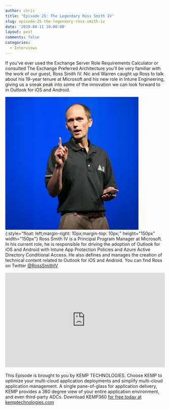 ```yaml
---
author: chris
title: "Episode 25: The Legendary Ross Smith IV"
slug: episode-25-the-legendary-ross-smith-iv
date: '2019-04-11 10:00:00'
layout: post
comments: false
categories:
  - Interviews
---
```


If you’ve ever used the Exchange Server Role Requirements Calculator or consulted The Exchange Preferred Architecture you’ll be very familiar with the work of our guest, Ross Smith IV. Nic and Warren caught up Ross to talk about his 19-year tenure at Microsoft and his new role in Intune Engineering, giving us a sneak peak into some of the innovation we can look forward to in Outlook for iOS and Android.

![Ross](/images/uploads/2019/04/ross.jpg){:style="float: left;margin-right: 10px;margin-top: 10px;" height="150px" width="150px"} Ross Smith IV is a Principal Program Manager at Microsoft. In his current role, he is responsible for driving the adoption of Outlook for iOS and Android with Intune App Protection Policies and Azure Active Directory Conditional Access. He also defines and manages the creation of technical content related to Outlook for iOS and Android. You can find Ross on Twitter [@RossSmithIV](https://twitter.com/RossSmithIV)

<p><iframe width="100%" height="300" scrolling="no" frameborder="no" allow="autoplay" src="https://w.soundcloud.com/player/?url=https%3A//api.soundcloud.com/tracks/604508796&color=%23ff5500&auto_play=false&hide_related=false&show_comments=true&show_user=true&show_reposts=false&show_teaser=true&visual=true"></iframe></p>

This Episode is brought to you by KEMP TECHNOLOGIES. Choose KEMP to optimize your multi-cloud application deployments and simplify multi-cloud application management. A single pane-of-glass for application delivery, KEMP provides a 360 degree view of your entire application environment, and even third-party ADCs. Download KEMP360 [for free today at kemptechnologies.com](https://kempte.ch/2MYXjew)
